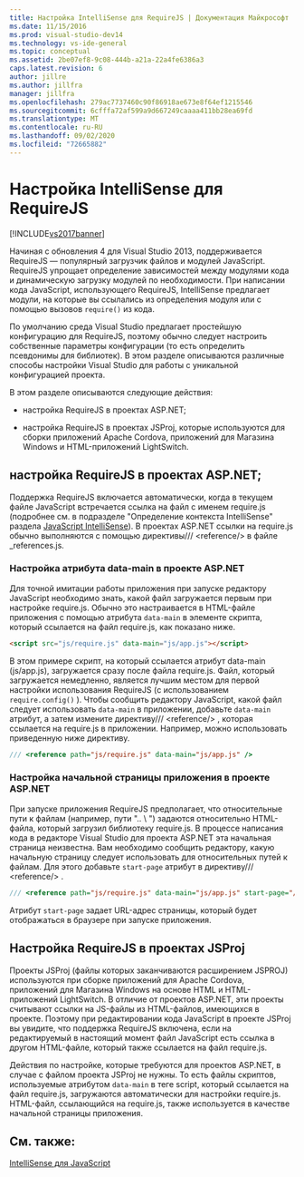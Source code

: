 ```yaml
---
title: Настройка IntelliSense для RequireJS | Документация Майкрософт
ms.date: 11/15/2016
ms.prod: visual-studio-dev14
ms.technology: vs-ide-general
ms.topic: conceptual
ms.assetid: 2be07ef8-9c08-444b-a21a-22a4fe6386a3
caps.latest.revision: 6
author: jillre
ms.author: jillfra
manager: jillfra
ms.openlocfilehash: 279ac7737460c90f86918ae673e8f64ef1215546
ms.sourcegitcommit: 6cfffa72af599a9d667249caaaa411bb28ea69fd
ms.translationtype: MT
ms.contentlocale: ru-RU
ms.lasthandoff: 09/02/2020
ms.locfileid: "72665882"
---
```

# <a name="customizing-intellisense-for-requirejs"></a>Настройка IntelliSense для RequireJS
[!INCLUDE[vs2017banner](../includes/vs2017banner.md)]

Начиная с обновления 4 для Visual Studio 2013, поддерживается RequireJS — популярный загрузчик файлов и модулей JavaScript. RequireJS упрощает определение зависимостей между модулями кода и динамическую загрузку модулей по необходимости. При написании кода JavaScript, использующего RequireJS, IntelliSense предлагает модули, на которые вы ссылались из определения модуля или с помощью вызовов `require()` из кода.

 По умолчанию среда Visual Studio предлагает простейшую конфигурацию для RequireJS, поэтому обычно следует настроить собственные параметры конфигурации (то есть определить псевдонимы для библиотек). В этом разделе описываются различные способы настройки Visual Studio для работы с уникальной конфигурацией проекта.

 В этом разделе описываются следующие действия:

- настройка RequireJS в проектах ASP.NET;

- настройка RequireJS в проектах JSProj, которые используются для сборки приложений Apache Cordova, приложений для Магазина Windows и HTML-приложений LightSwitch.

## <a name="customize-requirejs-in-aspnet-projects"></a>настройка RequireJS в проектах ASP.NET;
 Поддержка RequireJS включается автоматически, когда в текущем файле JavaScript встречается ссылка на файл с именем require.js (подробнее см. в подразделе "Определение контекста IntelliSense" раздела [JavaScript IntelliSense](../ide/javascript-intellisense.md)). В проектах ASP.NET ссылки на require.js обычно выполняются с помощью директивы/// \<reference/> в файле _references.js.

### <a name="configure-the-data-main-attribute-in-an-aspnet-project"></a>Настройка атрибута data-main в проекте ASP.NET
 Для точной имитации работы приложения при запуске редактору JavaScript необходимо знать, какой файл загружается первым при настройке require.js. Обычно это настраивается в HTML-файле приложения с помощью атрибута `data-main` в элементе скрипта, который ссылается на файл require.js, как показано ниже.

```html
<script src="js/require.js" data-main="js/app.js"></script>
```

 В этом примере скрипт, на который ссылается атрибут data-main (js/app.js), загружается сразу после файла require.js. Файл, который загружается немедленно, является лучшим местом для первой настройки использования RequireJS (с использованием `require.config()` ). Чтобы сообщить редактору JavaScript, какой файл следует использовать `data-main` в приложении, добавьте `data-main` атрибут, а затем измените директиву/// \<reference/> , которая ссылается на require.js в приложении. Например, можно использовать приведенную ниже директиву.

```javascript
/// <reference path="js/require.js" data-main="js/app.js" />
```

### <a name="configure-the-application-start-page-in-an-aspnet-project"></a>Настройка начальной страницы приложения в проекте ASP.NET
 При запуске приложения RequireJS предполагает, что относительные пути к файлам (например, пути ".. \\ ") задаются относительно HTML-файла, который загрузил библиотеку require.js. В процессе написания кода в редакторе Visual Studio для проекта ASP.NET эта начальная страница неизвестна. Вам необходимо сообщить редактору, какую начальную страницу следует использовать для относительных путей к файлам. Для этого добавьте `start-page` атрибут в директиву/// \<reference/> .

```javascript
/// <reference path="js/require.js" data-main="js/app.js" start-page="/app/index.html" />
```

 Атрибут `start-page` задает URL-адрес страницы, который будет отображаться в браузере при запуске приложения.

## <a name="customize-requirejs-in-jsproj-projects"></a>Настройка RequireJS в проектах JSProj
 Проекты JSProj (файлы которых заканчиваются расширением JSPROJ) используются при сборке приложений для Apache Cordova, приложений для Магазина Windows на основе HTML и HTML-приложений LightSwitch. В отличие от проектов ASP.NET, эти проекты считывают ссылки на JS-файлы из HTML-файлов, имеющихся в проекте. Поэтому при редактировании кода JavaScript в проекте JSProj вы увидите, что поддержка RequireJS включена, если на редактируемый в настоящий момент файл JavaScript есть ссылка в другом HTML-файле, который также ссылается на файл require.js.

 Действия по настройке, которые требуются для проектов ASP.NET, в случае с файлом проекта JSProj не нужны. То есть файлы скриптов, используемые атрибутом `data-main` в теге script, который ссылается на файл require.js, загружаются автоматически для настройки require.js. HTML-файл, ссылающийся на require.js, также используется в качестве начальной страницы приложения.

## <a name="see-also"></a>См. также:
 [IntelliSense для JavaScript](../ide/javascript-intellisense.md)
